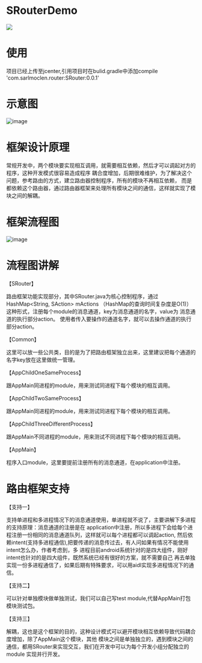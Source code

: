 # SRouterDemo
![](https://img.shields.io/badge/version-0.0.1-green.svg)
# 使用
项目已经上传至jcenter,引用项目时在bulid.gradle中添加compile 'com.sarlmoclen.router:SRouter:0.0.1'
# 示意图
![image](https://github.com/sarlmoclen/SRouterDemo/blob/master/Screenshot_2017-07-11-16-59-11-929_com.sarlmoclen.demo.png)
# 框架设计原理
常规开发中，两个模块要实现相互调用，就需要相互依赖，然后才可以调起对方的程序，这种开发模式很容易造成程序
耦合度增加，后期很难维护，为了解决这个问题，参考路由的方式，建立路由器控制程序，所有的模块不再相互依赖，
而是都依赖这个路由器，通过路由器框架来处理所有模块之间的通信，这样就实现了模块之间的解耦。
# 框架流程图
![image](https://github.com/sarlmoclen/SRouterDemo/blob/master/1499311950.jpg)
# 流程图讲解
【SRouter】

路由框架功能实现部分，其中SRouter.java为核心控制程序，通过HashMap<String, SAction> mActions
（HashMap的查询时间复杂度是O(1)）这种形式，注册每个module的消息通道，key为消息通道的名字，value为
消息通道的执行部分action。 使用者传入要操作的通道名字，就可以去操作通道的执行部分action。

【Common】

这里可以放一些公共类，目的是为了把路由框架独立出来，这里建议把每个通道的名字key放在这里做统一管理。

【AppChildOneSameProcess】

跟AppMain同进程的module，用来测试同进程下每个模块的相互调用。

【AppChildTwoSameProcess】

跟AppMain同进程的module，用来测试同进程下每个模块的相互调用。

【AppChildThreeDifferentProcess】

跟AppMain不同进程的module，用来测试不同进程下每个模块的相互调用。

【AppMain】

程序入口module，这里要提前注册所有的消息通道，在application中注册。
        
# 路由框架支持
【支持一】

支持单进程和多进程情况下的消息通道使用，单进程就不说了，主要讲解下多进程的支持原理：消息通道的注册是在
application中注册，所以多进程下会给每个进程注册一份相同的消息通道队列，这样就可以每个进程都可以调起action,
然后依赖intent(支持多进程通信),把要传递的消息传过去，有人问如果有情况不能使用intent怎么办，作者考虑到，多
进程目前android系统针对的是四大组件，刚好intent也针对的是四大组件，既然系统已经有很好的方案，就不需要自己
再去单独实现一份多进程通信了，如果后期有特殊要求，可以用aidl实现多进程情况下的通信。

【支持二】

可以针对单独模块做单独测试，我们可以自己写test module,代替AppMain打包模块测试包。

【支持三】

解耦，这也是这个框架的目的，这种设计模式可以避开模块相互依赖导致代码耦合度增加，除了AppMain这个模块，其他
模块之间是单独独立的，遇到模块之间的通信，都用SRouter来实现交互，我们在开发中可以为每个开发小组分配独立的module
实现并行开发。
